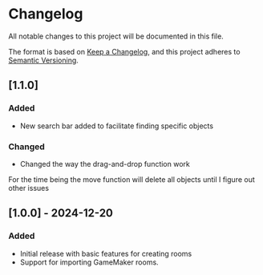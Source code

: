 # Changelog

All notable changes to this project will be documented in this file.

The format is based on [Keep a Changelog](https://keepachangelog.com/),
and this project adheres to [Semantic Versioning](https://semver.org/).

## [1.1.0]
### Added
- New search bar added to facilitate finding specific objects

### Changed
- Changed the way the drag-and-drop function work


For the time being the move function will delete all objects until I figure out other issues

## [1.0.0] - 2024-12-20
### Added
- Initial release with basic features for creating rooms
- Support for importing GameMaker rooms.
